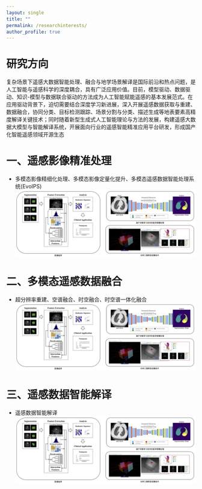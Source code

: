 ```yaml
---
layout: single
title: ""
permalink: /researchinterests/
author_profile: true
---
```

研究方向
===
复杂场景下遥感大数据智能处理、融合与地学场景解译是国际前沿和热点问题，是人工智能与遥感科学的深度耦合，具有广泛应用价值。目前，模型驱动、数据驱动、知识-模型与数据联合驱动的方法成为人工智能赋能遥感的基本发展范式。在应用驱动背景下，迫切需要结合深度学习新进展，深入开展遥感数据获取与重建、数据融合，协同分类、目标检测跟踪、场景分割与分类、描述生成等地表要素高精度解译关键技术；同时随着新型生成式人工智能理论与方法的发展，构建遥感大数据大模型与智能解译系统，开展面向行业的遥感智能精准应用平台研发，形成国产化智能遥感领域开源生态

一、遥感影像精准处理
===
+ 多模态影像精细化处理、多模态影像定量化提升、多模态遥感数据智能处理系统(EvoIPS)
![avatar](/images/医学影像.jpg)

二、多模态遥感数据融合
===
+ 超分辨率重建、空谱融合、时空融合、时空谱一体化融合
![avatar](/images/医学影像.jpg)

三、遥感数据智能解译
===
+ 遥感数据智能解译
![avatar](/images/医学影像.jpg)

